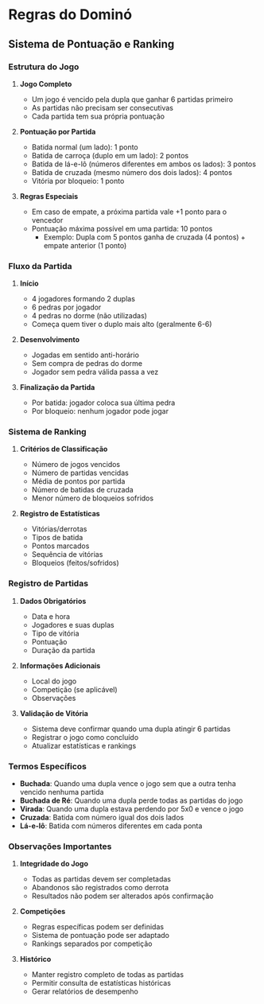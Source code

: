 # Regras do Dominó

## Sistema de Pontuação e Ranking

### Estrutura do Jogo

1. **Jogo Completo**
   - Um jogo é vencido pela dupla que ganhar 6 partidas primeiro
   - As partidas não precisam ser consecutivas
   - Cada partida tem sua própria pontuação

2. **Pontuação por Partida**
   - Batida normal (um lado): 1 ponto
   - Batida de carroça (duplo em um lado): 2 pontos
   - Batida de lá-e-lô (números diferentes em ambos os lados): 3 pontos
   - Batida de cruzada (mesmo número dos dois lados): 4 pontos
   - Vitória por bloqueio: 1 ponto

3. **Regras Especiais**
   - Em caso de empate, a próxima partida vale +1 ponto para o vencedor
   - Pontuação máxima possível em uma partida: 10 pontos
     - Exemplo: Dupla com 5 pontos ganha de cruzada (4 pontos) + empate anterior (1 ponto)

### Fluxo da Partida

1. **Início**
   - 4 jogadores formando 2 duplas
   - 6 pedras por jogador
   - 4 pedras no dorme (não utilizadas)
   - Começa quem tiver o duplo mais alto (geralmente 6-6)

2. **Desenvolvimento**
   - Jogadas em sentido anti-horário
   - Sem compra de pedras do dorme
   - Jogador sem pedra válida passa a vez

3. **Finalização da Partida**
   - Por batida: jogador coloca sua última pedra
   - Por bloqueio: nenhum jogador pode jogar

### Sistema de Ranking

1. **Critérios de Classificação**
   - Número de jogos vencidos
   - Número de partidas vencidas
   - Média de pontos por partida
   - Número de batidas de cruzada
   - Menor número de bloqueios sofridos

2. **Registro de Estatísticas**
   - Vitórias/derrotas
   - Tipos de batida
   - Pontos marcados
   - Sequência de vitórias
   - Bloqueios (feitos/sofridos)

### Registro de Partidas

1. **Dados Obrigatórios**
   - Data e hora
   - Jogadores e suas duplas
   - Tipo de vitória
   - Pontuação
   - Duração da partida

2. **Informações Adicionais**
   - Local do jogo
   - Competição (se aplicável)
   - Observações

3. **Validação de Vitória**
   - Sistema deve confirmar quando uma dupla atingir 6 partidas
   - Registrar o jogo como concluído
   - Atualizar estatísticas e rankings

### Termos Específicos

- **Buchada**: Quando uma dupla vence o jogo sem que a outra tenha vencido nenhuma partida
- **Buchada de Ré**: Quando uma dupla perde todas as partidas do jogo
- **Virada**: Quando uma dupla estava perdendo por 5x0 e vence o jogo
- **Cruzada**: Batida com número igual dos dois lados
- **Lá-e-lô**: Batida com números diferentes em cada ponta

### Observações Importantes

1. **Integridade do Jogo**
   - Todas as partidas devem ser completadas
   - Abandonos são registrados como derrota
   - Resultados não podem ser alterados após confirmação

2. **Competições**
   - Regras específicas podem ser definidas
   - Sistema de pontuação pode ser adaptado
   - Rankings separados por competição

3. **Histórico**
   - Manter registro completo de todas as partidas
   - Permitir consulta de estatísticas históricas
   - Gerar relatórios de desempenho
